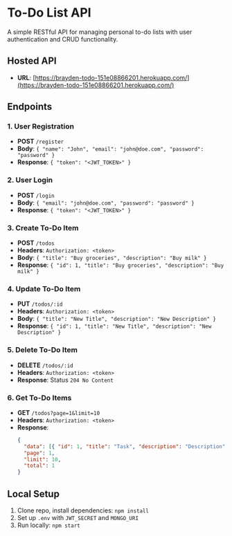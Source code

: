 # To-Do List API

A simple RESTful API for managing personal to-do lists with user authentication and CRUD functionality.

## Hosted API
- **URL**: [https://brayden-todo-151e08866201.herokuapp.com/](https://brayden-todo-151e08866201.herokuapp.com/)

## Endpoints

### 1. **User Registration**
   - **POST** `/register`
   - **Body**: `{ "name": "John", "email": "john@doe.com", "password": "password" }`
   - **Response**: `{ "token": "<JWT_TOKEN>" }`

### 2. **User Login**
   - **POST** `/login`
   - **Body**: `{ "email": "john@doe.com", "password": "password" }`
   - **Response**: `{ "token": "<JWT_TOKEN>" }`

### 3. **Create To-Do Item**
   - **POST** `/todos`
   - **Headers**: `Authorization: <token>`
   - **Body**: `{ "title": "Buy groceries", "description": "Buy milk" }`
   - **Response**: `{ "id": 1, "title": "Buy groceries", "description": "Buy milk" }`

### 4. **Update To-Do Item**
   - **PUT** `/todos/:id`
   - **Headers**: `Authorization: <token>`
   - **Body**: `{ "title": "New Title", "description": "New Description" }`
   - **Response**: `{ "id": 1, "title": "New Title", "description": "New Description" }`

### 5. **Delete To-Do Item**
   - **DELETE** `/todos/:id`
   - **Headers**: `Authorization: <token>`
   - **Response**: Status `204 No Content`

### 6. **Get To-Do Items**
   - **GET** `/todos?page=1&limit=10`
   - **Headers**: `Authorization: <token>`
   - **Response**:
     ```json
     {
       "data": [{ "id": 1, "title": "Task", "description": "Description" }],
       "page": 1,
       "limit": 10,
       "total": 1
     }
     ```

## Local Setup
1. Clone repo, install dependencies: `npm install`
2. Set up `.env` with `JWT_SECRET` and `MONGO_URI`
3. Run locally: `npm start`
